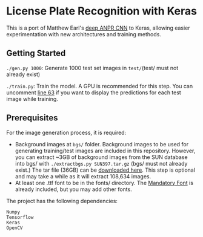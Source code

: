 # License Plate Recognition with Keras

This is a port of Matthew Earl's [deep ANPR CNN](https://matthewearl.github.io/2016/05/06/cnn-anpr/) to Keras, allowing easier experimentation with new architectures and training methods.

## Getting Started

`./gen.py 1000`: Generate 1000 test set images in `test/`(test/ must not already exist)

`./train.py`: Train the model. A GPU is recommended for this step. You can uncomment [line 63](https://github.com/dizidio/anpr_keras/blob/master/train.py#L63) if you want to display the predictions for each test image while training.

## Prerequisites
For the image generation process, it is required:
- Background images at `bgs/` folder. Background images to be used for generating training/test images are included in this repository. However, you can extract ~3GB of background images from the SUN database into bgs/ with `./extractbgs.py SUN397.tar.gz` (bgs/ must not already exist.) The tar file (36GB) can be [downloaded here](http://vision.princeton.edu/projects/2010/SUN/SUN397.tar.gz). This step is optional and may take a while as it will extract 108,634 images.
- At least one .ttf font to be in the fonts/ directory. The [Mandatory Font](https://www.dafont.com/pt/mandatory.font) is already included, but you may add other fonts.

The project has the following dependencies:

```
Numpy
Tensorflow
Keras
OpenCV

```
